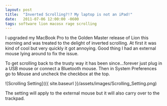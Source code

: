 ```yaml
---
layout: post
title:  "Inverted Scrolling?!? My laptop is not an iPad!"
date:   2011-07-06 12:00:00 -0600
tags: software lion macosx rage scrolling
---
```

I upgraded my MacBook Pro to the Golden Master release of Lion this morning and was treated to the delight of inverted scrolling. At first it was kind of cool but very quickly it got annoying. Good thing I had an external mouse lying around to fix the issue.

To get scrolling back to the trusty way it has been since…forever just plug in a USB mouse or connect a Bluetooth mouse. Then in System Preferences go to Mouse and uncheck the checkbox at the top.

![Scrolling Setting]({{ site.baseurl }}/assets/images/Scrolling_Setting.png)

The setting will apply to the external mouse but it will also carry over to the trackpad.
